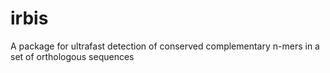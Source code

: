 irbis
=====

A package for ultrafast detection of conserved complementary n-mers in a set of orthologous sequences